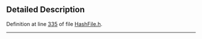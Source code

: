 ## Detailed Description

Definition at line <a href="HashFile_8h-source.md#l00335" class="el">335</a> of file <a href="HashFile_8h-source.md" class="el">HashFile.h</a>.

------------------------------------------------------------------------

